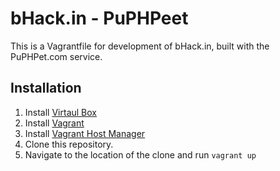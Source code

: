 bHack.in - PuPHPeet
================================================================================

This is a Vagrantfile for development of bHack.in, built with the PuPHPet.com
service.


Installation
--------------------------------------------------------------------------------

1. Install [Virtaul Box](https://www.virtualbox.org/)
2. Install [Vagrant](http://www.vagrantup.com/)
3. Install [Vagrant Host Manager](https://github.com/smdahlen/vagrant-hostmanager)
4. Clone this repository.
5. Navigate to the location of the clone and run `vagrant up`
